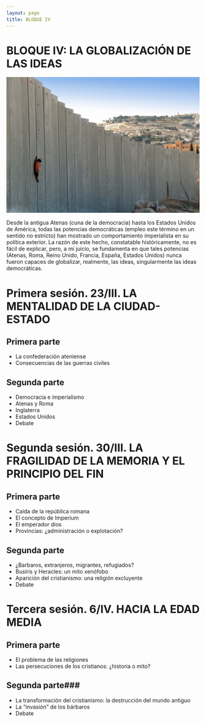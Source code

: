 ```yaml
---
layout: page
title: BLOQUE IV
---
```


BLOQUE IV: LA GLOBALIZACIÓN DE LAS IDEAS
========================================

![Imagen](/assets/images/B-IV.jpg "Titulo")


Desde la antigua Atenas (cuna de la democracia) hasta los Estados Unidos de América, todas las potencias democráticas (empleo este término en un sentido no estricto) han mostrado un comportamiento imperialista en su política exterior. La razón de este hecho, constatable históricamente, no es fácil de explicar, pero, a mi juicio, se fundamenta en que tales potencias (Atenas, Roma, Reino Unido, Francia, España, Estados Unidos) nunca fueron capaces de globalizar, realmente, las ideas, singularmente las ideas democráticas.



# Primera sesión. 23/III. LA MENTALIDAD DE LA CIUDAD-ESTADO

## Primera parte
* La confederación ateniense
* Consecuencias de las guerras civiles

## Segunda parte
* Democracia e imperialismo
* Atenas y Roma
* Inglaterra
* Estados Unidos
* Debate

# Segunda sesión. 30/III. LA FRAGILIDAD DE LA MEMORIA Y EL PRINCIPIO DEL FIN

## Primera parte
* Caída de la república romana
* El concepto de Imperium
* El emperador dios
* Provincias: ¿administración o explotación?

## Segunda parte
* ¿Barbaros, extranjeros, migrantes, refugiados?
* Busiris y Heracles: un mito xenófobo
* Aparición del cristianismo: una religión excluyente
* Debate

# Tercera sesión. 6/IV. HACIA LA EDAD MEDIA

## Primera parte
* El problema de las religiones
* Las persecuciones de los cristianos: ¿historia o mito?

## Segunda parte###
* La transformación del cristianismo: la destrucción del mundo antiguo
* La “invasión” de los bárbaros
* Debate
